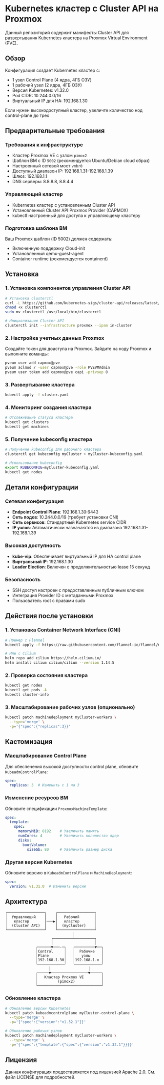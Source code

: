# Kubernetes кластер с Cluster API на Proxmox

Данный репозиторий содержит манифесты Cluster API для развертывания Kubernetes кластера на Proxmox Virtual Environment (PVE).

## Обзор

Конфигурация создает Kubernetes кластер с:
- 1 узел Control Plane (4 ядра, 4ГБ ОЗУ)
- 1 рабочий узел (2 ядра, 4ГБ ОЗУ)
- Версия Kubernetes: v1.32.0
- Pod CIDR: 10.244.0.0/16
- Виртуальный IP для HA: 192.168.1.30

Если нужен высокодоступный кластер, увеличте количество нод control-plane до трех

## Предварительные требования

### Требования к инфраструктуре
- Кластер Proxmox VE с узлом `pimox2`
- Шаблон ВМ с ID `5002` (рекомендуется Ubuntu/Debian cloud образ)
- Настроенный сетевой мост `vmbr0`
- Доступный диапазон IP: 192.168.1.31-192.168.1.39
- Шлюз: 192.168.1.1
- DNS серверы: 8.8.8.8, 8.8.4.4

### Управляющий кластер
- Kubernetes кластер с установленным Cluster API
- Установленный Cluster API Proxmox Provider (CAPMOX)
- kubectl настроенный для доступа к управляющему кластеру

### Подготовка шаблона ВМ
Ваш Proxmox шаблон (ID 5002) должен содержать:
- Включенную поддержку Cloud-init
- Установленный qemu-guest-agent
- Container runtime (рекомендуется containerd)


## Установка

### 1. Установка компонентов управления Cluster API

```bash
# Установка clusterctl
curl -L https://github.com/kubernetes-sigs/cluster-api/releases/latest/download/clusterctl-linux-amd64 -o clusterctl
chmod +x clusterctl
sudo mv clusterctl /usr/local/bin/clusterctl

# Инициализация Cluster API
clusterctl init --infrastructure proxmox --ipam in-cluster
```

### 2. Настройка учетных данных Proxmox

Создайте токен для доаступа на Proxmox. Зайдите на ноду Proxmox и выполните команды:

```bash
pveum user add capmox@pve
pveum aclmod / -user capmox@pve -role PVEVMAdmin
pveum user token add capmox@pve capi -privsep 0
```

### 3. Развертывание кластера

```bash
kubectl apply -f cluster.yaml
```

### 4. Мониторинг создания кластера

```bash
# Отслеживание статуса кластера
kubectl get clusters
kubectl get machines
```

### 5. Получение kubeconfig кластера

```bash
# Получение kubeconfig для рабочего кластера
clusterctl get kubeconfig myCluster > myCluster-kubeconfig.yaml

# Использование kubeconfig
export KUBECONFIG=myCluster-kubeconfig.yaml
kubectl get nodes
```

## Детали конфигурации

### Сетевая конфигурация
- **Endpoint Control Plane**: 192.168.1.30:6443
- **Сеть подов**: 10.244.0.0/16 (требует установки CNI)
- **Сеть сервисов**: Стандартный Kubernetes service CIDR
- **IP узлов**: Автоматически назначаются из диапазона 192.168.1.31-192.168.1.39

### Высокая доступность
- **kube-vip**: Обеспечивает виртуальный IP для HA control plane
- **Виртуальный IP**: 192.168.1.30
- **Leader Election**: Включен с продолжительностью lease 15 секунд

### Безопасность
- SSH доступ настроен с предоставленным публичным ключом
- Интеграция Provider ID с метаданными Proxmox
- Пользователь root с правами sudo

## Действия после установки

### 1. Установка Container Network Interface (CNI)
```bash
# Пример с Flannel
kubectl apply -f https://raw.githubusercontent.com/flannel-io/flannel/master/Documentation/kube-flannel.yml

# Или с Cilium
helm repo add cilium https://helm.cilium.io/
helm install cilium cilium/cilium --version 1.14.5
```

### 2. Проверка состояния кластера
```bash
kubectl get nodes
kubectl get pods -A
kubectl cluster-info
```

### 3. Масштабирование рабочих узлов (опционально)
```bash
kubectl patch machinedeployment myCluster-workers \
  --type='merge' \
  -p='{"spec":{"replicas":3}}'
```

## Кастомизация

### Масштабирование Control Plane
Для обеспечения высокой доступности control plane, обновите `KubeadmControlPlane`:

```yaml
spec:
  replicas: 3  # Изменить с 1 на 3
```

### Изменение ресурсов ВМ
Обновите спецификации `ProxmoxMachineTemplate`:

```yaml
spec:
  template:
    spec:
      memoryMiB: 8192    # Увеличить память
      numCores: 4        # Увеличить количество ядер
      disks:
        bootVolume:
          sizeGb: 80     # Увеличить размер диска
```

### Другая версия Kubernetes
Обновите версию в `KubeadmControlPlane` и `MachineDeployment`:

```yaml
spec:
  version: v1.31.0  # Изменить версию
```

## Архитектура

```
┌─────────────────┐    ┌─────────────────┐
│  Управляющий    │    │   Рабочий       │
│   кластер       │───▶│   кластер       │
│  (Cluster API)  │    │  (myCluster)    │
└─────────────────┘    └─────────────────┘
                               │
                     ┌─────────┴─────────┐
                     │                   │
              ┌──────▼───-─┐   ┌─────────▼──┐
              │Control     │   │  Рабочие   │
              │Plane       │   │   узлы     │
              │192.168.1.30│   │192.168.1.x │
              └───────────-┘   └────────────┘
                    │                 │
              ┌─────▼─────────────────▼─────┐
              │   Кластер Proxmox VE        │
              │         (pimox2)            │
              └─────────────────────────────┘
```

### Обновление кластера
```bash
# Обновление версии Kubernetes
kubectl patch kubeadmcontrolplane myCluster-control-plane \
  --type='merge' \
  -p='{"spec":{"version":"v1.32.1"}}'

# Обновление рабочих узлов
kubectl patch machinedeployment myCluster-workers \
  --type='merge' \
  -p='{"spec":{"template":{"spec":{"version":"v1.32.1"}}}}'
```

## Лицензия

Данная конфигурация предоставляется под лицензией Apache 2.0. См. файл LICENSE для подробностей.
